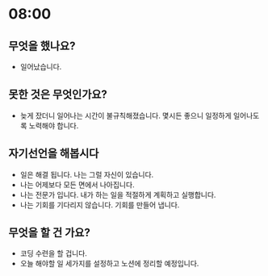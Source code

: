 # 08:00

## 무엇을 했나요?

- 일어났습니다.

## 못한 것은 무엇인가요?

- 늦게 잤더니 일어나는 시간이 불규칙해졌습니다. 몇시든 좋으니 일정하게 일어나도록 노력해야 합니다.

## 자기선언을 해봅시다

- 일은 해결 됩니다. 나는 그럴 자신이 있습니다.
- 나는 어제보다 모든 면에서 나아집니다.
- 나는 전문가 입니다. 내가 하는 일을 적절하게 계획하고 실행합니다.
- 나는 기회를 기다리지 않습니다. 기회를 만들어 냅니다.

## 무엇을 할 건 가요?

- 코딩 수련을 할 겁니다.
- 오늘 해야할 일 세가지를 설정하고 노션에 정리할 예정입니다. 